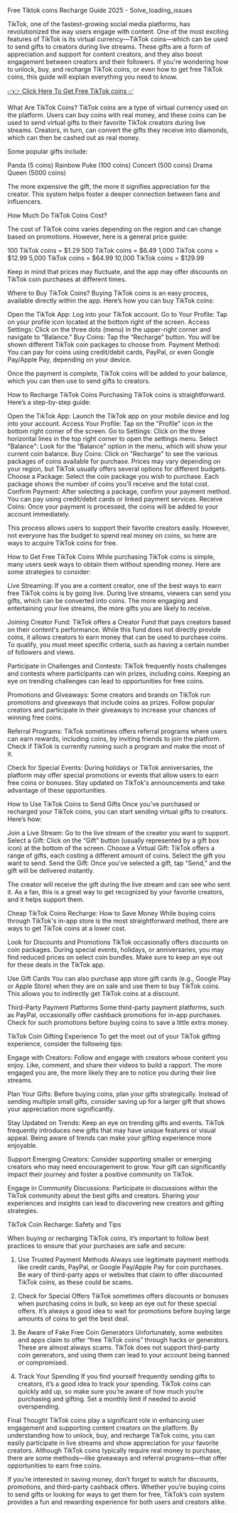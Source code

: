 Free Tiktok coins Recharge Guide 2025 - Solve_loading_issues

TikTok, one of the fastest-growing social media platforms, has revolutionized the way users engage with content. One of the most exciting features of TikTok is its virtual currency—TikTok coins—which can be used to send gifts to creators during live streams. These gifts are a form of appreciation and support for content creators, and they also boost engagement between creators and their followers. If you're wondering how to unlock, buy, and recharge TikTok coins, or even how to get free TikTok coins, this guide will explain everything you need to know.

[✅👉 Click Here To Get Free TikTok coins ✅](https://mycuttly.com/tiktok-coins)

What Are TikTok Coins? TikTok coins are a type of virtual currency used on the platform. Users can buy coins with real money, and these coins can be used to send virtual gifts to their favorite TikTok creators during live streams. Creators, in turn, can convert the gifts they receive into diamonds, which can then be cashed out as real money.

Some popular gifts include:

Panda (5 coins)
Rainbow Puke (100 coins)
Concert (500 coins)
Drama Queen (5000 coins)

The more expensive the gift, the more it signifies appreciation for the creator. This system helps foster a deeper connection between fans and influencers.

How Much Do TikTok Coins Cost?

The cost of TikTok coins varies depending on the region and can change based on promotions. However, here is a general price guide:

100 TikTok coins = $1.29
500 TikTok coins = $6.49
1,000 TikTok coins = $12.99
5,000 TikTok coins = $64.99
10,000 TikTok coins = $129.99

Keep in mind that prices may fluctuate, and the app may offer discounts on TikTok coin purchases at different times.

Where to Buy TikTok Coins?
Buying TikTok coins is an easy process, available directly within the app. Here’s how you can buy TikTok coins:

Open the TikTok App: Log into your TikTok account.
Go to Your Profile: Tap on your profile icon located at the bottom right of the screen.
Access Settings: Click on the three dots (menu) in the upper-right corner and navigate to “Balance.”
Buy Coins: Tap the “Recharge” button. You will be shown different TikTok coin packages to choose from.
Payment Method: You can pay for coins using credit/debit cards, PayPal, or even Google Pay/Apple Pay, depending on your device.

Once the payment is complete, TikTok coins will be added to your balance, which you can then use to send gifts to creators.

How to Recharge TikTok Coins
Purchasing TikTok coins is straightforward. Here’s a step-by-step guide:

Open the TikTok App: Launch the TikTok app on your mobile device and log into your account.
Access Your Profile: Tap on the "Profile" icon in the bottom right corner of the screen.
Go to Settings: Click on the three horizontal lines in the top right corner to open the settings menu.
Select "Balance": Look for the “Balance” option in the menu, which will show your current coin balance.
Buy Coins: Click on "Recharge" to see the various packages of coins available for purchase. Prices may vary depending on your region, but TikTok usually offers several options for different budgets.
Choose a Package: Select the coin package you wish to purchase. Each package shows the number of coins you’ll receive and the total cost.
Confirm Payment: After selecting a package, confirm your payment method. You can pay using credit/debit cards or linked payment services.
Receive Coins: Once your payment is processed, the coins will be added to your account immediately.

This process allows users to support their favorite creators easily. However, not everyone has the budget to spend real money on coins, so here are ways to acquire TikTok coins for free.

How to Get Free TikTok Coins
While purchasing TikTok coins is simple, many users seek ways to obtain them without spending money. Here are some strategies to consider:

Live Streaming: If you are a content creator, one of the best ways to earn free TikTok coins is by going live. During live streams, viewers can send you gifts, which can be converted into coins. The more engaging and entertaining your live streams, the more gifts you are likely to receive.

Joining Creator Fund: TikTok offers a Creator Fund that pays creators based on their content's performance. While this fund does not directly provide coins, it allows creators to earn money that can be used to purchase coins. To qualify, you must meet specific criteria, such as having a certain number of followers and views.

Participate in Challenges and Contests: TikTok frequently hosts challenges and contests where participants can win prizes, including coins. Keeping an eye on trending challenges can lead to opportunities for free coins.

Promotions and Giveaways: Some creators and brands on TikTok run promotions and giveaways that include coins as prizes. Follow popular creators and participate in their giveaways to increase your chances of winning free coins.

Referral Programs: TikTok sometimes offers referral programs where users can earn rewards, including coins, by inviting friends to join the platform. Check if TikTok is currently running such a program and make the most of it.

Check for Special Events: During holidays or TikTok anniversaries, the platform may offer special promotions or events that allow users to earn free coins or bonuses. Stay updated on TikTok's announcements and take advantage of these opportunities.

How to Use TikTok Coins to Send Gifts
Once you’ve purchased or recharged your TikTok coins, you can start sending virtual gifts to creators. Here’s how:

Join a Live Stream: Go to the live stream of the creator you want to support.
Select a Gift: Click on the “Gift” button (usually represented by a gift box icon) at the bottom of the screen.
Choose a Virtual Gift: TikTok offers a range of gifts, each costing a different amount of coins. Select the gift you want to send.
Send the Gift: Once you’ve selected a gift, tap “Send,” and the gift will be delivered instantly.

The creator will receive the gift during the live stream and can see who sent it. As a fan, this is a great way to get recognized by your favorite creators, and it helps support them.

Cheap TikTok Coins Recharge: How to Save Money
While buying coins through TikTok's in-app store is the most straightforward method, there are ways to get TikTok coins at a lower cost.

Look for Discounts and Promotions
TikTok occasionally offers discounts on coin packages. During special events, holidays, or anniversaries, you may find reduced prices on select coin bundles. Make sure to keep an eye out for these deals in the TikTok app.

Use Gift Cards
You can also purchase app store gift cards (e.g., Google Play or Apple Store) when they are on sale and use them to buy TikTok coins. This allows you to indirectly get TikTok coins at a discount.

Third-Party Payment Platforms
Some third-party payment platforms, such as PayPal, occasionally offer cashback promotions for in-app purchases. Check for such promotions before buying coins to save a little extra money.

TikTok Coin Gifting Experience
To get the most out of your TikTok gifting experience, consider the following tips:

Engage with Creators: Follow and engage with creators whose content you enjoy. Like, comment, and share their videos to build a rapport. The more engaged you are, the more likely they are to notice you during their live streams.

Plan Your Gifts: Before buying coins, plan your gifts strategically. Instead of sending multiple small gifts, consider saving up for a larger gift that shows your appreciation more significantly.

Stay Updated on Trends: Keep an eye on trending gifts and events. TikTok frequently introduces new gifts that may have unique features or visual appeal. Being aware of trends can make your gifting experience more enjoyable.

Support Emerging Creators: Consider supporting smaller or emerging creators who may need encouragement to grow. Your gift can significantly impact their journey and foster a positive community on TikTok.

Engage in Community Discussions: Participate in discussions within the TikTok community about the best gifts and creators. Sharing your experiences and insights can lead to discovering new creators and gifting strategies.

TikTok Coin Recharge: Safety and Tips

When buying or recharging TikTok coins, it’s important to follow best practices to ensure that your purchases are safe and secure:

1. Use Trusted Payment Methods
Always use legitimate payment methods like credit cards, PayPal, or Google Pay/Apple Pay for coin purchases. Be wary of third-party apps or websites that claim to offer discounted TikTok coins, as these could be scams.

2. Check for Special Offers
TikTok sometimes offers discounts or bonuses when purchasing coins in bulk, so keep an eye out for these special offers. It’s always a good idea to wait for promotions before buying large amounts of coins to get the best deal.

3. Be Aware of Fake Free Coin Generators
Unfortunately, some websites and apps claim to offer “free TikTok coins” through hacks or generators. These are almost always scams. TikTok does not support third-party coin generators, and using them can lead to your account being banned or compromised.

4. Track Your Spending
If you find yourself frequently sending gifts to creators, it’s a good idea to track your spending. TikTok coins can quickly add up, so make sure you’re aware of how much you’re purchasing and gifting. Set a monthly limit if needed to avoid overspending.

Final Thought
TikTok coins play a significant role in enhancing user engagement and supporting content creators on the platform. By understanding how to unlock, buy, and recharge TikTok coins, you can easily participate in live streams and show appreciation for your favorite creators. Although TikTok coins typically require real money to purchase, there are some methods—like giveaways and referral programs—that offer opportunities to earn free coins.

If you’re interested in saving money, don’t forget to watch for discounts, promotions, and third-party cashback offers. Whether you’re buying coins to send gifts or looking for ways to get them for free, TikTok’s coin system provides a fun and rewarding experience for both users and creators alike.



